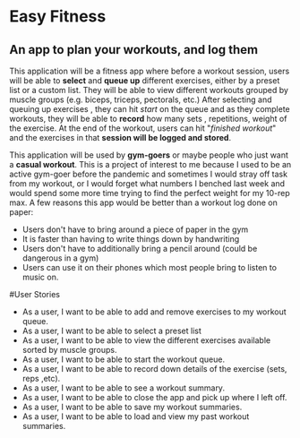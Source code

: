 # Easy Fitness

## An app to plan your workouts, and log them

This application will be a fitness app where before a workout session, users will be able to **select** and **queue up**
different exercises, either by a preset list or a custom list. They will be able to view different workouts grouped
by muscle groups (e.g. biceps, triceps, pectorals, etc.) After selecting and queuing up exercises
, they can hit *start* on the queue and as they complete workouts, they will be able to **record** how many sets
, repetitions, weight of the exercise.  At the end of the workout, users can hit "*finished workout*" and the exercises in that **session will be logged and
stored**.
   
This application will be used by **gym-goers** or maybe people who just want a **casual workout**. This is a project of
interest to me because I used to be an active gym-goer before the pandemic and sometimes I would stray off task
from my workout, or I would forget what numbers I benched last week and would spend some more time trying to
find the perfect weight for my 10-rep max. A few reasons this app would be better than a workout log done on paper:
        
- Users don't have to bring around a piece of paper in the gym
- It is faster than having to write things down by handwriting
- Users don't have to additionally bring a pencil around (could be dangerous in a gym)
- Users can use it on their phones which most people bring to listen to music on.

#User Stories
- As a user, I want to be able to add and remove exercises to my workout queue.
- As a user, I want to be able to select a preset list
- As a user, I want to be able to view the different exercises available sorted by muscle groups.
- As a user, I want to be able to start the workout queue.
- As a user, I want to be able to record down details of the exercise (sets, reps ,etc).
- As a user, I want to be able to see a workout summary.
- As a user, I want to be able to close the app and pick up where I left off.
- As a user, I want to be able to save my workout summaries.
- As a user, I want to be able to load and view my past workout summaries.